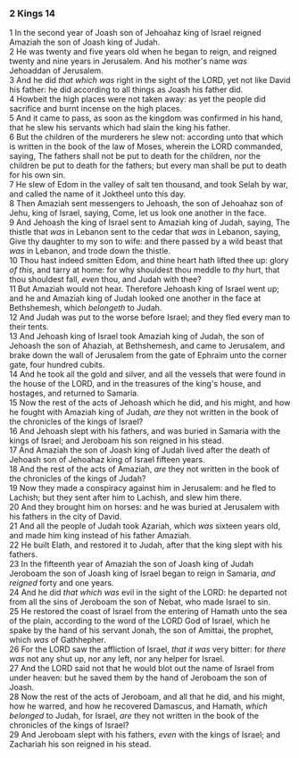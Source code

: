### 2 Kings 14

1 In the second year of Joash son of Jehoahaz king of Israel reigned Amaziah the son of Joash king of Judah.  
2 He was twenty and five years old when he began to reign, and reigned twenty and nine years in Jerusalem. And his mother's name *was* Jehoaddan of Jerusalem.  
3 And he did *that which was* right in the sight of the LORD, yet not like David his father: he did according to all things as Joash his father did.  
4 Howbeit the high places were not taken away: as yet the people did sacrifice and burnt incense on the high places.  
5 And it came to pass, as soon as the kingdom was confirmed in his hand, that he slew his servants which had slain the king his father.  
6 But the children of the murderers he slew not: according unto that which is written in the book of the law of Moses, wherein the LORD commanded, saying, The fathers shall not be put to death for the children, nor the children be put to death for the fathers; but every man shall be put to death for his own sin.  
7 He slew of Edom in the valley of salt ten thousand, and took Selah by war, and called the name of it Joktheel unto this day.  
8 Then Amaziah sent messengers to Jehoash, the son of Jehoahaz son of Jehu, king of Israel, saying, Come, let us look one another in the face.  
9 And Jehoash the king of Israel sent to Amaziah king of Judah, saying, The thistle that *was* in Lebanon sent to the cedar that *was* in Lebanon, saying, Give thy daughter to my son to wife: and there passed by a wild beast that *was* in Lebanon, and trode down the thistle.  
10 Thou hast indeed smitten Edom, and thine heart hath lifted thee up: glory *of this*, and tarry at home: for why shouldest thou meddle to *thy* hurt, that thou shouldest fall, *even* thou, and Judah with thee?  
11 But Amaziah would not hear. Therefore Jehoash king of Israel went up; and he and Amaziah king of Judah looked one another in the face at Bethshemesh, which *belongeth* to Judah.  
12 And Judah was put to the worse before Israel; and they fled every man to their tents.  
13 And Jehoash king of Israel took Amaziah king of Judah, the son of Jehoash the son of Ahaziah, at Bethshemesh, and came to Jerusalem, and brake down the wall of Jerusalem from the gate of Ephraim unto the corner gate, four hundred cubits.  
14 And he took all the gold and silver, and all the vessels that were found in the house of the LORD, and in the treasures of the king's house, and hostages, and returned to Samaria.  
15 Now the rest of the acts of Jehoash which he did, and his might, and how he fought with Amaziah king of Judah, *are* they not written in the book of the chronicles of the kings of Israel?  
16 And Jehoash slept with his fathers, and was buried in Samaria with the kings of Israel; and Jeroboam his son reigned in his stead.  
17 And Amaziah the son of Joash king of Judah lived after the death of Jehoash son of Jehoahaz king of Israel fifteen years.  
18 And the rest of the acts of Amaziah, *are* they not written in the book of the chronicles of the kings of Judah?  
19 Now they made a conspiracy against him in Jerusalem: and he fled to Lachish; but they sent after him to Lachish, and slew him there.  
20 And they brought him on horses: and he was buried at Jerusalem with his fathers in the city of David.  
21 And all the people of Judah took Azariah, which *was* sixteen years old, and made him king instead of his father Amaziah.  
22 He built Elath, and restored it to Judah, after that the king slept with his fathers.  
23 In the fifteenth year of Amaziah the son of Joash king of Judah Jeroboam the son of Joash king of Israel began to reign in Samaria, *and reigned* forty and one years.  
24 And he did *that which was* evil in the sight of the LORD: he departed not from all the sins of Jeroboam the son of Nebat, who made Israel to sin.  
25 He restored the coast of Israel from the entering of Hamath unto the sea of the plain, according to the word of the LORD God of Israel, which he spake by the hand of his servant Jonah, the son of Amittai, the prophet, which *was* of Gathhepher.  
26 For the LORD saw the affliction of Israel, *that it was* very bitter: for *there was* not any shut up, nor any left, nor any helper for Israel.  
27 And the LORD said not that he would blot out the name of Israel from under heaven: but he saved them by the hand of Jeroboam the son of Joash.  
28 Now the rest of the acts of Jeroboam, and all that he did, and his might, how he warred, and how he recovered Damascus, and Hamath, *which belonged* to Judah, for Israel, *are* they not written in the book of the chronicles of the kings of Israel?  
29 And Jeroboam slept with his fathers, *even* with the kings of Israel; and Zachariah his son reigned in his stead.  
